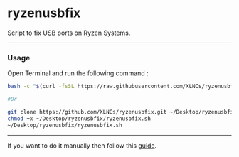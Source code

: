 # ryzenusbfix

Script to fix USB ports on Ryzen Systems.

 ----------

### Usage

Open Terminal and run the following command :

```bash
bash -c "$(curl -fsSL https://raw.githubusercontent.com/XLNCs/ryzenusbfix/master/ryzenusbfix.sh)"

#Or

git clone https://github.com/XLNCs/ryzenusbfix.git ~/Desktop/ryzenusbfix
chmod +x ~/Desktop/ryzenusbfix/ryzenusbfix.sh
~/Desktop/ryzenusbfix/ryzenusbfix.sh
```

----------
If you want to do it manually then follow this [guide](ManualGuide.md).